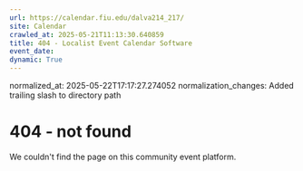 ```yaml
---
url: https://calendar.fiu.edu/dalva214_217/
site: Calendar
crawled_at: 2025-05-21T11:13:30.640859
title: 404 - Localist Event Calendar Software
event_date: 
dynamic: True
---
```

normalized_at: 2025-05-22T17:17:27.274052
normalization_changes: Added trailing slash to directory path

# 404 - not found
We couldn't find the page on this community event platform.
